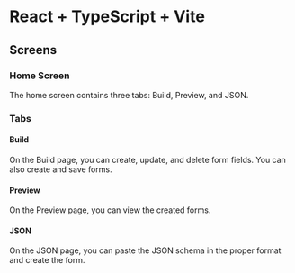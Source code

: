 # React + TypeScript + Vite


## Screens

### Home Screen

The home screen contains three tabs: Build, Preview, and JSON.

### Tabs

#### Build

On the Build page, you can create, update, and delete form fields. You can also create and save forms.

#### Preview

On the Preview page, you can view the created forms.

#### JSON

On the JSON page, you can paste the JSON schema in the proper format and create the form.
